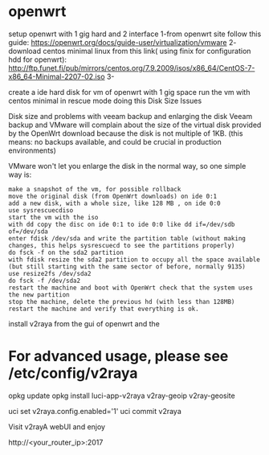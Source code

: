# openwrt
setup openwrt with 1 gig hard and 2 interface
1-from openwrt site follow this guide:
https://openwrt.org/docs/guide-user/virtualization/vmware
2- download centos minimal  linux from this link( using finix for configuration hdd for openwrt):
http://ftp.funet.fi/pub/mirrors/centos.org/7.9.2009/isos/x86_64/CentOS-7-x86_64-Minimal-2207-02.iso
3- 

create a ide hard disk for vm of openwrt with 1 gig space
run the vm with centos minimal in rescue mode 
doing this 
Disk Size Issues

Disk size and problems with veeam backup and enlarging the disk Veeam backup and VMware will complain about the size of the virtual disk provided by the OpenWrt download because the disk is not multiple of 1KB. (this means: no backups available, and could be crucial in production environments)

VMware won't let you enlarge the disk in the normal way, so one simple way is:

    make a snapshot of the vm, for possible rollback
    move the original disk (from OpenWrt downloads) on ide 0:1
    add a new disk, with a whole size, like 128 MB , on ide 0:0
    use sysrescuecdiso
    start the vm with the iso
    with dd copy the disc on ide 0:1 to ide 0:0 like dd if=/dev/sdb of=/dev/sda
    enter fdisk /dev/sda and write the partition table (without making changes, this helps sysrescuecd to see the partitions properly)
    do fsck -f on the sda2 partition
    with fdisk resize the sda2 partition to occupy all the space available (but still starting with the same sector of before, normally 9135)
    use resize2fs /dev/sda2
    do fsck -f /dev/sda2
    restart the machine and boot with OpenWrt check that the system uses the new partition
    stop the machine, delete the previous hd (with less than 128MB)
    restart the machine and verify that everything is ok.


install v2raya from the gui of openwrt and the 

# For advanced usage, please see /etc/config/v2raya


opkg update
opkg install luci-app-v2raya v2ray-geoip v2ray-geosite

uci set v2raya.config.enabled='1'
uci commit v2raya





Visit v2rayA webUI and enjoy

http://<your_router_ip>:2017


